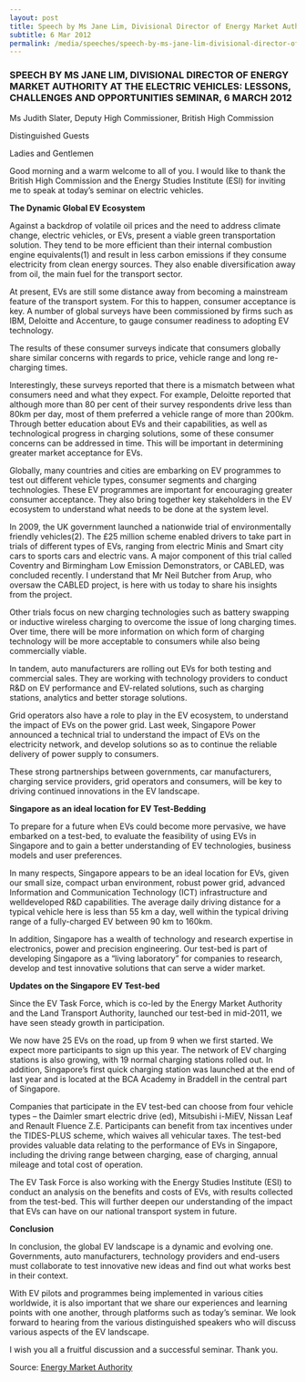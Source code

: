 ```yaml
---
layout: post
title: Speech by Ms Jane Lim, Divisional Director of Energy Market Authority at the Electric Vehicles -  Lessons, Challenges and Opportunities Seminar, 6 March 2012
subtitle: 6 Mar 2012
permalink: /media/speeches/speech-by-ms-jane-lim-divisional-director-of-energy-market-authority-at-the-electric-vehicles-lessons-challenges-and-opportunities-seminar-6-march-2012
---
```


### SPEECH BY MS JANE LIM, DIVISIONAL DIRECTOR OF ENERGY MARKET AUTHORITY AT THE ELECTRIC VEHICLES: LESSONS, CHALLENGES AND OPPORTUNITIES SEMINAR, 6 MARCH 2012

Ms Judith Slater, Deputy High Commissioner, British High Commission

Distinguished Guests

Ladies and Gentlemen

Good morning and a warm welcome to all of you. I would like to thank the British High Commission and the Energy Studies Institute (ESI) for inviting me to speak at today’s seminar on electric vehicles.

**The Dynamic Global EV Ecosystem**

Against a backdrop of volatile oil prices and the need to address climate change, electric vehicles, or EVs, present a viable green transportation solution. They tend to be more efficient than their internal combustion engine equivalents(1) and result in less carbon emissions if they consume electricity from clean energy sources. They also enable diversification away from oil, the main fuel for the transport sector.

At present, EVs are still some distance away from becoming a mainstream feature of the transport system. For this to happen, consumer acceptance is key. A number of global surveys have been commissioned by firms such as IBM, Deloitte and Accenture, to gauge consumer readiness to adopting EV technology.

The results of these consumer surveys indicate that consumers globally share similar concerns with regards to price, vehicle range and long re-charging times.

Interestingly, these surveys reported that there is a mismatch between what consumers need and what they expect. For example, Deloitte reported that although more than 80 per cent of their survey respondents drive less than 80km per day, most of them preferred a vehicle range of more than 200km. Through better education about EVs and their capabilities, as well as technological progress in charging solutions, some of these consumer concerns can be addressed in time. This will be important in determining greater market acceptance for EVs.

Globally, many countries and cities are embarking on EV programmes to test out different vehicle types, consumer segments and charging technologies. These EV programmes are important for encouraging greater consumer acceptance. They also bring together key stakeholders in the EV ecosystem to understand what needs to be done at the system level.

In 2009, the UK government launched a nationwide trial of environmentally friendly vehicles(2). The £25 million scheme enabled drivers to take part in trials of different types of EVs, ranging from electric Minis and Smart city cars to sports cars and electric vans. A major component of this trial called Coventry and Birmingham Low Emission Demonstrators, or CABLED, was concluded recently. I understand that Mr Neil Butcher from Arup, who oversaw the CABLED project, is here with us today to share his insights from the project.

Other trials focus on new charging technologies such as battery swapping or inductive wireless charging to overcome the issue of long charging times. Over time, there will be more information on which form of charging technology will be more acceptable to consumers while also being commercially viable.

In tandem, auto manufacturers are rolling out EVs for both testing and commercial sales. They are working with technology providers to conduct R&D on EV performance and EV-related solutions, such as charging stations, analytics and better storage solutions.

Grid operators also have a role to play in the EV ecosystem, to understand the impact of EVs on the power grid. Last week, Singapore Power announced a technical trial to understand the impact of EVs on the electricity network, and develop solutions so as to continue the reliable delivery of power supply to consumers.

These strong partnerships between governments, car manufacturers, charging service providers, grid operators and consumers, will be key to driving continued innovations in the EV landscape.

**Singapore as an ideal location for EV Test-Bedding**

To prepare for a future when EVs could become more pervasive, we have embarked on a test-bed, to evaluate the feasibility of using EVs in Singapore and to gain a better understanding of EV technologies, business models and user preferences.

In many respects, Singapore appears to be an ideal location for EVs, given our small size, compact urban environment, robust power grid, advanced Information and Communication Technology (ICT) infrastructure and welldeveloped R&D capabilities. The average daily driving distance for a typical vehicle here is less than 55 km a day, well within the typical driving range of a fully-charged EV between 90 km to 160km.

In addition, Singapore has a wealth of technology and research expertise in electronics, power and precision engineering. Our test-bed is part of developing Singapore as a “living laboratory” for companies to research, develop and test innovative solutions that can serve a wider market.

**Updates on the Singapore EV Test-bed**

Since the EV Task Force, which is co-led by the Energy Market Authority and the Land Transport Authority, launched our test-bed in mid-2011, we have seen steady growth in participation.

We now have 25 EVs on the road, up from 9 when we first started. We expect more participants to sign up this year. The network of EV charging stations is also growing, with 19 normal charging stations rolled out. In addition, Singapore’s first quick charging station was launched at the end of last year and is located at the BCA Academy in Braddell in the central part of Singapore.

Companies that participate in the EV test-bed can choose from four vehicle types – the Daimler smart electric drive (ed), Mitsubishi i-MiEV, Nissan Leaf and Renault Fluence Z.E. Participants can benefit from tax incentives under the TIDES-PLUS scheme, which waives all vehicular taxes. The test-bed provides valuable data relating to the performance of EVs in Singapore, including the driving range between charging, ease of charging, annual mileage and total cost of operation.

The EV Task Force is also working with the Energy Studies Institute (ESI) to conduct an analysis on the benefits and costs of EVs, with results collected from the test-bed. This will further deepen our understanding of the impact that EVs can have on our national transport system in future.

**Conclusion**

In conclusion, the global EV landscape is a dynamic and evolving one. Governments, auto manufacturers, technology providers and end-users must collaborate to test innovative new ideas and find out what works best in their context.

With EV pilots and programmes being implemented in various cities worldwide, it is also important that we share our experiences and learning points with one another, through platforms such as today’s seminar. We look forward to hearing from the various distinguished speakers who will discuss various aspects of the EV landscape.

I wish you all a fruitful discussion and a successful seminar. Thank you.


Source: [<a href="https://www.ema.gov.sg/speech.aspx?news_sid=20140609qzmN4smytfim" target="_blank">Energy Market Authority</a>](https://www.ema.gov.sg/speech.aspx?news_sid=20140609qzmN4smytfim)